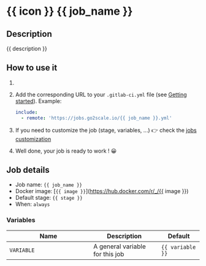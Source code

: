 # {{ icon }} {{ job_name }}

## Description

{{ description }}

## How to use it

1. <Your steps>
2. Add the corresponding URL to your `.gitlab-ci.yml` file (see [Getting
   started](/getting-started)). Example:

    ```yaml
    include:
      - remote: 'https://jobs.go2scale.io/{{ job_name }}.yml'
    ```

3. If you need to customize the job (stage, variables, ...) 👉 check the [jobs
   customization](/getting-started/#jobs-customization)
4. Well done, your job is ready to work ! 😀

## Job details

* Job name: `{{ job_name }}`
* Docker image:
[`{{ image }}`](https://hub.docker.com/r/_/{{ image }})
* Default stage: `{{ stage }}`
* When: `always`

### Variables

| Name | Description | Default |
| ---- | ----------- | ------- |
| `VARIABLE` <img width=250/> | A general variable for this job | `{{ variable }}` |
